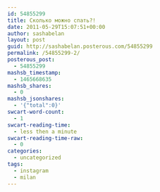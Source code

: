 ```yaml
---
id: 54855299
title: Сколько можно спать?!
date: 2011-05-29T15:07:51+00:00
author: sashabelan
layout: post
guid: http://sashabelan.posterous.com/54855299
permalink: /54855299-2/
posterous_post:
  - 54855299
mashsb_timestamp:
  - 1465668635
mashsb_shares:
  - 0
mashsb_jsonshares:
  - '{"total":0}'
swcart-word-count:
  - 1
swcart-reading-time:
  - less then a minute
swcart-reading-time-raw:
  - 0
categories:
  - uncategorized
tags:
  - instagram
  - milan
---
```

[](http://instagr.am/p/E49Fc/)